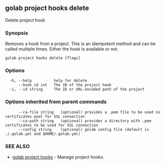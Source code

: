 ## golab project hooks delete

Delete project hook

### Synopsis


Removes a hook from a project. This is an idempotent method and can be called multiple times. Either the hook is available or not.

```
golab project hooks delete [flags]
```

### Options

```
  -h, --help          help for delete
      --hook_id int   The ID of the project hook
  -i, --id string     The ID or URL-encoded path of the project
```

### Options inherited from parent commands

```
      --ca-file string   (optional) provides a .pem file to be used in certificates pool for SSL connection
      --ca-path string   (optional) provides a directory with .pem certificates to be used for SSL connection
      --config string    (optional) golab config file (default is ./.golab.yml and $HOME/.golab.yml)
```

### SEE ALSO
* [golab project hooks](golab_project_hooks.md)	 - Manage project hooks.

